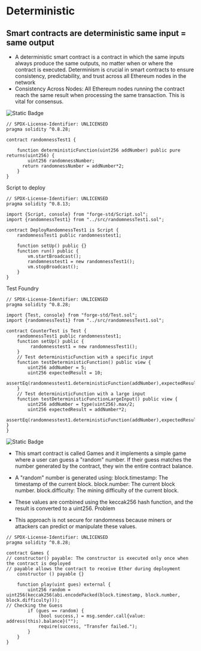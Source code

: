 # Deterministic 
## Smart contracts are deterministic  same input = same output 
- A deterministic smart contract is a contract in which the same inputs always produce the same outputs, no matter when or where the contract is executed. Determinism is crucial in smart contracts to ensure consistency, predictability, and trust across all Ethereum nodes in the network
- Consistency Across Nodes: All Ethereum nodes running the contract reach the same result when processing the same transaction. This is vital for consensus.

![Static Badge](https://img.shields.io/badge/Randomness%20Teat%201%20-Green)

```solidity
// SPDX-License-Identifier: UNLICENSED
pragma solidity ^0.8.28;

contract randomnessTest1 {

    function deterministicFunction(uint256 addNumber) public pure returns(uint256) {
        uint256 randomnessNumber;
      return randomnessNumber = addNumber*2;
    }   
}
```

 Script to deploy
 
```solidity
// SPDX-License-Identifier: UNLICENSED
pragma solidity ^0.8.13;

import {Script, console} from "forge-std/Script.sol";
import {randomnessTest1} from "../src/randomnessTest1.sol";

contract DeployRandomnessTest1 is Script {
    randomnessTest1 public randomnesstest1;

    function setUp() public {}
    function run() public {
        vm.startBroadcast();
        randomnesstest1 = new randomnessTest1();
        vm.stopBroadcast();
    }
}
```

 Test Foundry
 
```solidity
// SPDX-License-Identifier: UNLICENSED
pragma solidity ^0.8.28;

import {Test, console} from "forge-std/Test.sol";
import {randomnessTest1} from "../src/randomnessTest1.sol";

contract CounterTest is Test {
    randomnessTest1 public randomnesstest1;
    function setUp() public {
         randomnesstest1 = new randomnessTest1();
    }
    // Test deterministicFunction with a specific input
    function testDeterministicFunction() public view {
        uint256 addNumber = 5;
        uint256 expectedResult = 10;
        assertEq(randomnesstest1.deterministicFunction(addNumber),expectedResult);
    }
    // Test deterministicFunction with a large input
    function testDeterministicFunctionLargeInput() public view {
        uint256 addNumber = type(uint256).max/2;
        uint256 expectedResult = addNumber*2;
        assertEq(randomnesstest1.deterministicFunction(addNumber),expectedResult);        
}
}
```

![Static Badge](https://img.shields.io/badge/Randomness%20Test%202%20-Green)

- This smart contract is called Games and it implements a simple game where a user can guess a "random" number.
 If their guess matches the number generated by the contract, they win the entire contract balance. 
 - A "random" number is generated using:
block.timestamp: The timestamp of the current block.
block.number: The current block number.
block.difficulty: The mining difficulty of the current block.

- These values are combined using the keccak256 hash function, and the result is converted to a uint256.
Problem
-  This approach is not secure for randomness because miners or attackers can predict or manipulate these values.

``` solidity
// SPDX-License-Identifier: UNLICENSED
pragma solidity ^0.8.28;

contract Games {
// constructor() payable: The constructor is executed only once when the contract is deployed
// payable allows the contract to receive Ether during deployment
    constructor () payable {}

    function play(uint gues) external {
        uint256 random = uint256(keccak256(abi.encodePacked(block.timestamp, block.number, block.difficulty)));
// Checking the Guess
        if (gues == random) {
            (bool success,) = msg.sender.call{value: address(this).balance}("");
            require(success, "Transfer failed.");
        }
    }
}
```


